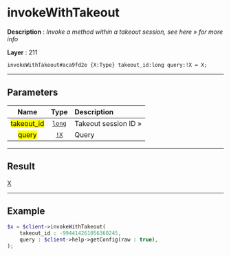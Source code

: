 # invokeWithTakeout

**Description** : *Invoke a method within a takeout session, see here &raquo; for more info*

**Layer** : 211

```tl
invokeWithTakeout#aca9fd2e {X:Type} takeout_id:long query:!X = X;
```

---

## Parameters

| Name | Type | Description |
| :---: | :---: | :--- |
| <mark>takeout_id</mark> | [`long`](type/long) | Takeout session ID » |
| <mark>query</mark> | [`!X`](type/X) | Query |

---

## Result

[X](type/X)

---

## Example

```php
$x = $client->invokeWithTakeout(
	takeout_id : -994414261056360245,
	query : $client->help->getConfig(raw : true),
);
```